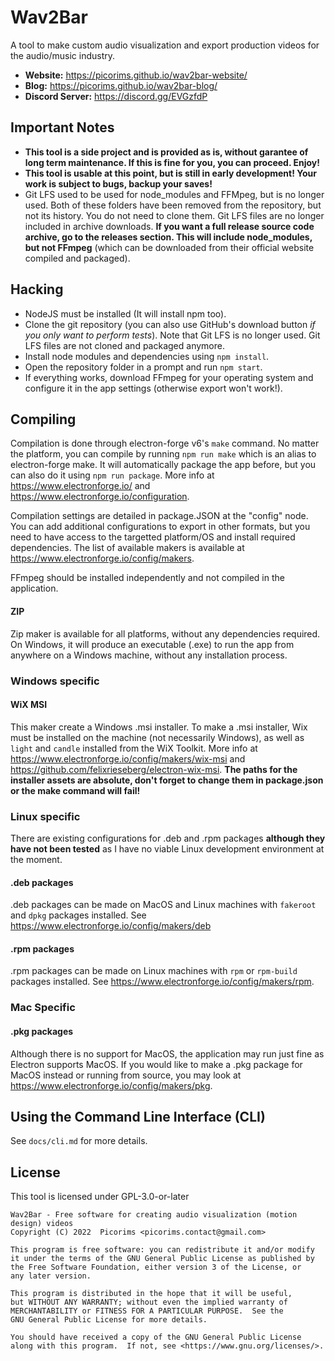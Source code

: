 # Wav2Bar
A tool to make custom audio visualization and export production videos for the audio/music industry.
- **Website:** https://picorims.github.io/wav2bar-website/
- **Blog:** https://picorims.github.io/wav2bar-blog/
- **Discord Server:** https://discord.gg/EVGzfdP

## Important Notes
- **This tool is a side project and is provided as is, without garantee of long term maintenance. If this is fine for you, you can proceed. Enjoy!**
- **This tool is usable at this point, but is still in early development! Your work is subject to bugs, backup your saves!**
- Git LFS used to be used for node_modules and FFMpeg, but is no longer used. Both of these folders have been removed from the repository, but not its history. You do not need to clone them. Git LFS files are no longer included in archive downloads. **If you want a full release source code archive, go to the releases section. This will include node_modules, but not FFmpeg** (which can be downloaded from their official website compiled and packaged).

## Hacking
- NodeJS must be installed (It will install npm too).
- Clone the git repository (you can also use GitHub's download button *if you only want to perform tests*). Note that Git LFS is no longer used. Git LFS files are not cloned and packaged anymore.
- Install node modules and dependencies using `npm install`.
- Open the repository folder in a prompt and run `npm start`.
- If everything works, download FFmpeg for your operating system and configure it in the app settings (otherwise export won't work!).

## Compiling
Compilation is done through electron-forge v6's `make` command. No matter the platform, you can compile by running `npm run make` which is an alias to electron-forge make. It will automatically package the app before, but you can also do it using `npm run package`. More info at https://www.electronforge.io/ and https://www.electronforge.io/configuration.

Compilation settings are detailed in package.JSON at the "config" node. You can add additional configurations to export in other formats, but you need to have access to the targetted platform/OS and install required dependencies. The list of available makers is available at https://www.electronforge.io/config/makers.

FFmpeg should be installed independently and not compiled in the application.

#### ZIP
Zip maker is available for all platforms, without any dependencies required. On Windows, it will produce an executable (.exe) to run the app from anywhere on a Windows machine, without any installation process.

### Windows specific

#### WiX MSI
This maker create a Windows .msi installer. To make a .msi installer, Wix must be installed on the machine (not necessarily Windows), as well as `light` and `candle` installed from the WiX Toolkit. More info at https://www.electronforge.io/config/makers/wix-msi and https://github.com/felixrieseberg/electron-wix-msi.
**The paths for the installer assets are absolute, don't forget to change them in package.json or the make command will fail!**

### Linux specific
There are existing configurations for .deb and .rpm packages **although they have not been tested** as I have no viable Linux development environment at the moment.

#### .deb packages
.deb packages can be made on MacOS and Linux machines with `fakeroot` and `dpkg` packages installed.
See https://www.electronforge.io/config/makers/deb

#### .rpm packages
.rpm packages can be made on Linux machines with `rpm` or `rpm-build` packages installed.
See https://www.electronforge.io/config/makers/rpm.

### Mac Specific

#### .pkg packages
Although there is no support for MacOS, the application may run just fine as Electron supports MacOS. If you would like to make a .pkg package for MacOS instead or running from source, you may look at https://www.electronforge.io/config/makers/pkg.


## Using the Command Line Interface (CLI)

See `docs/cli.md` for more details.


## License
This tool is licensed under GPL-3.0-or-later

    Wav2Bar - Free software for creating audio visualization (motion design) videos
    Copyright (C) 2022  Picorims <picorims.contact@gmail.com>

    This program is free software: you can redistribute it and/or modify
    it under the terms of the GNU General Public License as published by
    the Free Software Foundation, either version 3 of the License, or
    any later version.

    This program is distributed in the hope that it will be useful,
    but WITHOUT ANY WARRANTY; without even the implied warranty of
    MERCHANTABILITY or FITNESS FOR A PARTICULAR PURPOSE.  See the
    GNU General Public License for more details.

    You should have received a copy of the GNU General Public License
    along with this program.  If not, see <https://www.gnu.org/licenses/>.
